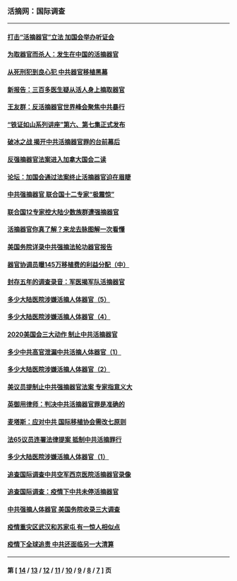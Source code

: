 ### 活摘网：国际调查
---
#### [打击“活摘器官”立法 加国会举办听证会](../../pages/nf5947/n13869362.md?12050430) 
#### [为取器官而杀人：发生在中国的活摘器官](../../pages/nf5947/n13794731.md?12050430) 
#### [从死刑犯到良心犯 中共器官移植黑幕](../../pages/nf5947/n13764669.md?12050430) 
#### [新报告：三百多医生疑从活人身上摘取器官](../../pages/nf5947/n13703044.md?12050430) 
#### [王友群：反活摘器官世界峰会聚焦中共暴行](../../pages/nf5947/n13250738.md?12050430) 
#### [“铁证如山系列讲座”第六、第七集正式发布](../../pages/nf5947/n13106287.md?12050430) 
#### [破冰之战 揭开中共活摘器官罪的台前幕后](../../pages/nf5947/n13082457.md?12050430) 
#### [反强摘器官法案进入加拿大国会二读](../../pages/nf5947/n13033450.md?12050430) 
#### [论坛：加国会通过法案终止活摘器官迫在眉睫](../../pages/nf5947/n13029839.md?12050430) 
#### [中共强摘器官 联合国十二专家“极震惊”](../../pages/nf5947/n13024313.md?12050430) 
#### [联合国12专家控大陆少数族群遭强摘器官](../../pages/nf5947/n13023877.md?12050430) 
#### [活摘器官你真了解？来龙去脉图解一次看懂](../../pages/nf5947/n13013820.md?12050430) 
#### [美国务院详录中共强摘法轮功器官报告](../../pages/nf5947/n12944519.md?12050430) 
#### [器官协调员曝145万移植费的利益分配（中）](../../pages/nf5947/n12894547.md?12050430) 
#### [封存五年的调查录音：军医揭军队活摘器官](../../pages/nf5947/n12798692.md?12050430) 
#### [多少大陆医院涉嫌活摘人体器官（5）](../../pages/nf5947/n12768383.md?12050430) 
#### [多少大陆医院涉嫌活摘人体器官（4）](../../pages/nf5947/n12664434.md?12050430) 
#### [2020美国会三大动作 制止中共活摘器官](../../pages/nf5947/n12682004.md?12050430) 
#### [多少中共高官泄漏中共活摘人体器官（1）](../../pages/nf5947/n12671234.md?12050430) 
#### [多少大陆医院涉嫌活摘人体器官（2）](../../pages/nf5947/n12655589.md?12050430) 
#### [美议员提制止中共强摘器官法案 专家指意义大](../../pages/nf5947/n12630561.md?12050430) 
#### [英御用律师：判决中共活摘器官罪是准确的](../../pages/nf5947/n12580740.md?12050430) 
#### [麦塔斯：应对中共 国际移植协会需改七原则](../../pages/nf5947/n12514711.md?12050430) 
#### [法65议员连署法律提案 抵制中共活摘罪行](../../pages/nf5947/n12437047.md?12050430) 
#### [多少大陆医院涉嫌活摘人体器官（1）](../../pages/nf5947/n12414284.md?12050430) 
#### [追查国际调查中共空军西京医院活摘器官录像](../../pages/nf5947/n12348837.md?12050430) 
#### [追查国际调查：疫情下中共未停活摘器官](../../pages/nf5947/n12273415.md?12050430) 
#### [中共强摘人体器官 美国务院收录三大调查](../../pages/nf5947/n12181488.md?12050430) 
#### [疫情重灾区武汉和苏家屯 有一惊人相似点](../../pages/nf5947/n12150824.md?12050430) 
#### [疫情下全球追责 中共还面临另一大清算](../../pages/nf5947/n12070397.md?12050430) 

---
#### 第 [ [14](./14.md?12050430) / [13](./13.md?12050430) / [12](./12.md?12050430) / [11](./11.md?12050430) / [10](./10.md?12050430) / [9](./9.md?12050430) / [8](./8.md?12050430) / [7](./7.md?12050430) ] 页
